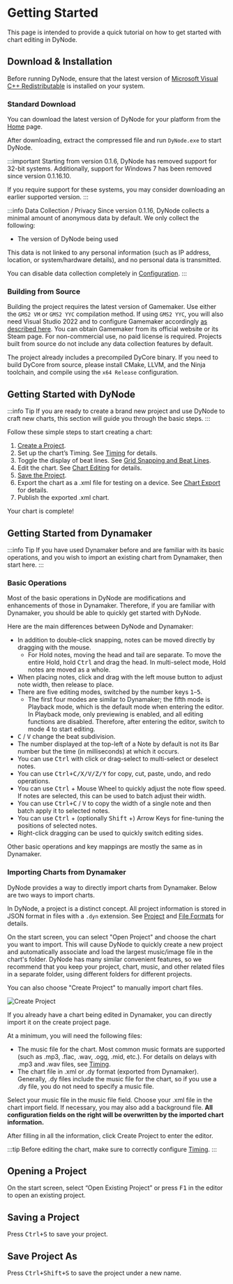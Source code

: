 # Getting Started

This page is intended to provide a quick tutorial on how to get started with chart editing in DyNode.

## Download & Installation

Before running DyNode, ensure that the latest version of [Microsoft Visual C++ Redistributable](https://aka.ms/vs/17/release/vc_redist.x64.exe) is installed on your system.

### Standard Download

You can download the latest version of DyNode for your platform from the [Home](/en/index.md) page.

After downloading, extract the compressed file and run `DyNode.exe` to start DyNode.

:::important
Starting from version 0.1.6, DyNode has removed support for 32-bit systems. Additionally, support for Windows 7 has been removed since version 0.1.16.10.

If you require support for these systems, you may consider downloading an earlier supported version.
:::

:::info Data Collection / Privacy
Since version 0.1.16, DyNode collects a minimal amount of anonymous data by default. We only collect the following:
- The version of DyNode being used

This data is not linked to any personal information (such as IP address, location, or system/hardware details), and no personal data is transmitted.

You can disable data collection completely in [Configuration](configuration.md).
:::

### Building from Source

Building the project requires the latest version of Gamemaker. Use either the `GMS2 VM` or `GMS2 YYC` compilation method. If using `GMS2 YYC`, you will also need Visual Studio 2022 and to configure Gamemaker accordingly [as described here](https://help.gamemaker.io/hc/en-us/articles/235186048-Setting-Up-For-Windows). You can obtain Gamemaker from its official website or its Steam page. For non-commercial use, no paid license is required. Projects built from source do not include any data collection features by default.

The project already includes a precompiled DyCore binary. If you need to build DyCore from source, please install CMake, LLVM, and the Ninja toolchain, and compile using the `x64 Release` configuration.

## Getting Started with DyNode

:::info Tip
If you are ready to create a brand new project and use DyNode to craft new charts, this section will guide you through the basic steps.
:::

Follow these simple steps to start creating a chart:

1. [Create a Project](project.md#creating-a-new-project).
2. Set up the chart’s Timing. See [Timing](timing.md) for details.
3. Toggle the display of beat lines. See [Grid Snapping and Beat Lines](edit.md#grid-snapping-and-beat-lines).
4. Edit the chart. See [Chart Editing](edit.md) for details.
5. [Save the Project](project.md#saving-a-project).
6. Export the chart as a .xml file for testing on a device. See [Chart Export](export.md) for details.
7. Publish the exported .xml chart.

Your chart is complete!

## Getting Started from Dynamaker

:::info Tip
If you have used Dynamaker before and are familiar with its basic operations, and you wish to import an existing chart from Dynamaker, then start here.
:::

### Basic Operations

Most of the basic operations in DyNode are modifications and enhancements of those in Dynamaker. Therefore, if you are familiar with Dynamaker, you should be able to quickly get started with DyNode.

Here are the main differences between DyNode and Dynamaker:

- In addition to double-click snapping, notes can be moved directly by dragging with the mouse.
  - For Hold notes, moving the head and tail are separate. To move the entire Hold, hold <kbd>Ctrl</kbd> and drag the head. In multi-select mode, Hold notes are moved as a whole.
- When placing notes, click and drag with the left mouse button to adjust note width, then release to place.
- There are five editing modes, switched by the number keys <kbd>1</kbd>–<kbd>5</kbd>.
  - The first four modes are similar to Dynamaker; the fifth mode is Playback mode, which is the default mode when entering the editor. In Playback mode, only previewing is enabled, and all editing functions are disabled. Therefore, after entering the editor, switch to mode 4 to start editing.
- <kbd>C</kbd> / <kbd>V</kbd> change the beat subdivision.
- The number displayed at the top-left of a Note by default is not its Bar number but the time (in milliseconds) at which it occurs.
- You can use <kbd>Ctrl</kbd> with click or drag-select to multi-select or deselect notes.
- You can use <kbd>Ctrl+C/X/V/Z/Y</kbd> for copy, cut, paste, undo, and redo operations.
- You can use <kbd>Ctrl</kbd> + Mouse Wheel to quickly adjust the note flow speed. If notes are selected, this can be used to batch adjust their width.
- You can use <kbd>Ctrl+C</kbd> / <kbd>V</kbd> to copy the width of a single note and then batch apply it to selected notes.
- You can use <kbd>Ctrl</kbd> + (optionally <kbd>Shift</kbd> +) Arrow Keys for fine-tuning the positions of selected notes.
- Right-click dragging can be used to quickly switch editing sides.

Other basic operations and key mappings are mostly the same as in Dynamaker.

### Importing Charts from Dynamaker

DyNode provides a way to directly import charts from Dynamaker. Below are two ways to import charts.

In DyNode, a project is a distinct concept. All project information is stored in JSON format in files with a `.dyn` extension. See [Project](project.html) and [File Formats](file-formats.html) for details.

On the start screen, you can select "Open Project" and choose the chart you want to import. This will cause DyNode to quickly create a new project and automatically associate and load the largest music/image file in the chart's folder. DyNode has many similar convenient features, so we recommend that you keep your project, chart, music, and other related files in a separate folder, using different folders for different projects.

You can also choose "Create Project" to manually import chart files.

![Create Project](project_create.png)

If you already have a chart being edited in Dynamaker, you can directly import it on the create project page.

At a minimum, you will need the following files:

- The music file for the chart. Most common music formats are supported (such as .mp3, .flac, .wav, .ogg, .mid, etc.). For details on delays with .mp3 and .wav files, see [Timing](timing.html#mp3-and-wav-delay-handling-in-0-1-5-and-later).
- The chart file in .xml or .dy format (exported from Dynamaker). Generally, .dy files include the music file for the chart, so if you use a .dy file, you do not need to specify a music file.

Select your music file in the music file field. Choose your .xml file in the chart import field. If necessary, you may also add a background file. **All configuration fields on the right will be overwritten by the imported chart information.**

After filling in all the information, click Create Project to enter the editor.

:::tip
Before editing the chart, make sure to correctly configure [Timing](timing.html).
:::

## Opening a Project

On the start screen, select “Open Existing Project” or press <kbd>F1</kbd> in the editor to open an existing project.

## Saving a Project

Press <kbd>Ctrl+S</kbd> to save your project.

## Save Project As

Press <kbd>Ctrl+Shift+S</kbd> to save the project under a new name.
